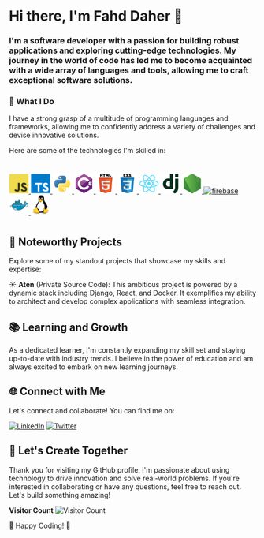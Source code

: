 <h1>Hi there, I'm Fahd Daher 👋</h1>
     
<h3>I'm a software developer with a passion for building robust applications and exploring cutting-edge technologies. My journey in the world of code has led me to become acquainted with a wide array of languages and tools, allowing me to craft exceptional software solutions.</h3>
 
<h3 align="left">🚀 What I Do</h3>

I have a strong grasp of a multitude of programming languages and frameworks, allowing me to confidently address a variety of challenges and devise innovative solutions.

Here are some of the technologies I'm skilled in:

<p style="padding-top: 25px; padding-bottom: 10px;"  align="left"> 
  <a href="https://developer.mozilla.org/en-US/docs/Web/JavaScript" target="_blank">
    <img src="https://raw.githubusercontent.com/devicons/devicon/master/icons/javascript/javascript-original.svg"
      alt="javascript" width="40" height="40" />
  </a>
  <a href="https://www.typescriptlang.org/" target="_blank">
    <img src="https://raw.githubusercontent.com/devicons/devicon/master/icons/typescript/typescript-original.svg"
      alt="typescript" width="40" height="40" />
  </a>
  <a href="https://www.python.org" target="_blank">
    <img src="https://raw.githubusercontent.com/devicons/devicon/master/icons/python/python-original.svg" alt="python"
      width="40" height="40" />
  </a>
  <a href="https://www.w3schools.com/cs/" target="_blank">
    <img src="https://raw.githubusercontent.com/devicons/devicon/master/icons/csharp/csharp-original.svg" alt="csharp"
      width="40" height="40" />
  </a>
  <a href="https://www.w3.org/html/" target="_blank">
    <img src="https://raw.githubusercontent.com/devicons/devicon/master/icons/html5/html5-original-wordmark.svg"
      alt="html5" width="40" height="40" />
  </a>
  <a href="https://www.w3.org/css/" target="_blank">
    <img src="https://raw.githubusercontent.com/devicons/devicon/master/icons/css3/css3-original-wordmark.svg"
      alt="css3" width="40" height="40" />
  </a>
  <a href="https://reactjs.com/" target="_blank">
    <img src="https://raw.githubusercontent.com/devicons/devicon/master/icons/react/react-original.svg" alt="react"
      width="40" height="40" />
  </a>
  <a href="https://www.djangoproject.com/" target="_blank">
    <img src="https://raw.githubusercontent.com/devicons/devicon/master/icons/django/django-plain.svg" alt="django"   
      width="40" height="40" />
  </a>   
  <a href="https://nodejs.org" target="_blank">
    <img src="https://raw.githubusercontent.com/devicons/devicon/master/icons/nodejs/nodejs-original.svg" alt="nodejs"
      width="40" height="40" />
  </a>
  <a href="https://firebase.google.com/" target="_blank">
    <img src="https://www.vectorlogo.zone/logos/firebase/firebase-icon.svg" alt="firebase" width="40" height="40" />
  </a>

  <a href="https://www.docker.com/" target="_blank">
    <img src="https://raw.githubusercontent.com/devicons/devicon/master/icons/docker/docker-original.svg" alt="docker"
      width="40" height="40" />
  </a>

  <a href="https://www.linux.org/" target="_blank">
    <img src="https://raw.githubusercontent.com/devicons/devicon/master/icons/linux/linux-original.svg" alt="linux"
      width="40" height="40" />
  </a>
</p>

## 💼 Noteworthy Projects

Explore some of my standout projects that showcase my skills and expertise:

☀️ **Aten** (Private Source Code): This ambitious project is powered by a dynamic stack including Django, React, and Docker. It exemplifies my ability to architect and develop complex applications with seamless integration.

## 📚 Learning and Growth

As a dedicated learner, I'm constantly expanding my skill set and staying up-to-date with industry trends. I believe in the power of education and am always excited to embark on new learning journeys.

## 🌐 Connect with Me

Let's connect and collaborate! You can find me on:

[![LinkedIn](https://img.shields.io/badge/-LinkedIn-0077B5?logo=LinkedIn&logoWidth=20&logoColor=white&style=flat-square)](https://no.linkedin.com/in/fahddaher995)
[![Twitter](https://img.shields.io/badge/-Twitter-1DA1F2?logo=twitter&logoWidth=20&logoColor=white&style=flat-square)](https://twitter.com/fahddaher)

## 🎉 Let's Create Together

Thank you for visiting my GitHub profile. I'm passionate about using technology to drive innovation and solve real-world problems. If you're interested in collaborating or have any questions, feel free to reach out. Let's build something amazing!

**Visitor Count**
![Visitor Count](https://profile-counter.glitch.me/Painkiller995/count.svg)

🚀 Happy Coding! 🚀
